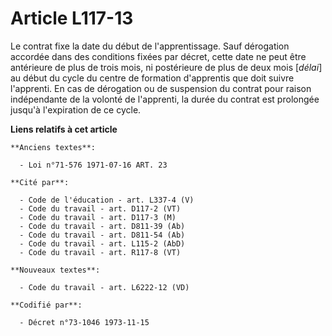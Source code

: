 # Article L117-13

Le contrat fixe la date du début de l'apprentissage. Sauf dérogation accordée dans des conditions fixées par décret, cette
date ne peut être antérieure de plus de trois mois, ni postérieure de plus de deux mois [*délai*] au début du cycle du centre
de formation d'apprentis que doit suivre l'apprenti. En cas de dérogation ou de suspension du contrat pour raison
indépendante de la volonté de l'apprenti, la durée du contrat est prolongée jusqu'à l'expiration de ce cycle.

**Liens relatifs à cet article**

	**Anciens textes**:

	  - Loi n°71-576 1971-07-16 ART. 23

	**Cité par**:

	  - Code de l'éducation - art. L337-4 (V)
	  - Code du travail - art. D117-2 (VT)
	  - Code du travail - art. D117-3 (M)
	  - Code du travail - art. D811-39 (Ab)
	  - Code du travail - art. D811-54 (Ab)
	  - Code du travail - art. L115-2 (AbD)
	  - Code du travail - art. R117-8 (VT)

	**Nouveaux textes**:

	  - Code du travail - art. L6222-12 (VD)

	**Codifié par**:

	  - Décret n°73-1046 1973-11-15
